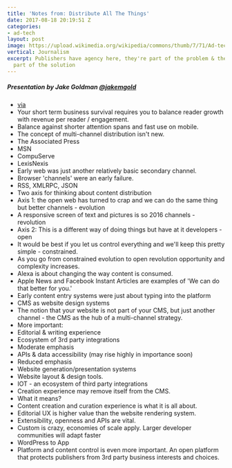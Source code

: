 ```yaml
---
title: 'Notes from: Distribute All The Things'
date: 2017-08-18 20:19:51 Z
categories:
- ad-tech
layout: post
image: https://upload.wikimedia.org/wikipedia/commons/thumb/7/71/Ad-tech_London_2010_%284%29.JPG/1600px-Ad-tech_London_2010_%284%29.JPG
vertical: Journalism
excerpt: Publishers have agency here, they're part of the problem & they should be
  part of the solution
---
```


##### Presentation by Jake Goldman [@jakemgold](http://twitter.com/jakemgold)

 - [via](https://2017-denver.journalist.wordcamp.org/session/distribute-all-the-things-wordpress-the-era-of-multiple-content-channels/)
 - Your short term business survival requires you to balance reader growth with revenue per reader / engagement.
 - Balance against shorter attention spans and fast use on mobile.
 - The concept of multi-channel distribution isn't new.
  - The Associated Press
  - MSN
  - CompuServe
  - LexisNexis
 - Early web was just another relatively basic secondary channel.
 - Browser 'channels' were an early failure.
 - RSS, XMLRPC, JSON
 - Two axis for thinking about content distribution
  - Axis 1: the open web has turned to crap and we can do the same thing but better channels - evolution
  - A responsive screen of text and pictures is so 2016 channels - revolution
  - Axis 2: This is a different way of doing things but have at it developers - open
  - It would be best if you let us control everything and we'll keep this pretty simple - constrained.
  - As you go from constrained evolution to open revolution opportunity and complexity increases.
 - Alexa is about changing the way content is consumed.
 - Apple News and Facebook Instant Articles are examples of 'We can do that better for you.'
 - Early content entry systems were just about typing into the platform
 - CMS as website design systems
 - The notion that your website is not part of your CMS, but just another channel - the CMS as the hub of a multi-channel strategy.
  - More important:
   - Editorial & writing experience
   - Ecosystem of 3rd party integrations
  - Moderate emphasis
   - APIs & data accessibility (may rise highly in importance soon)
  - Reduced emphasis
   - Website generation/presentation systems
   - Website layout & design tools.
 - IOT - an ecosystem of third party integrations
 - Creation experience may remove itself from the CMS.
 - What it means?
  - Content creation and curation experience is what it is all about.
  - Editorial UX is higher value than the website rendering system.
  - Extensibility, openness and APIs are vital.
  - Custom is crazy, economies of scale apply. Larger developer communities will adapt faster
  - WordPress to App
  - Platform and content control is even more important. An open platform that protects publishers from 3rd party business interests and choices.
